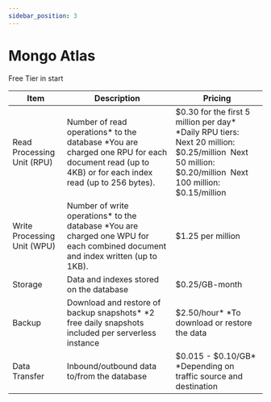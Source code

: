 ```yaml
---
sidebar_position: 3
---
```


# Mongo Atlas

Free Tier in start 


| Item                        | Description                                                                                                                                      | Pricing                                                                                                                                                   |
|-----------------------------|--------------------------------------------------------------------------------------------------------------------------------------------------|-----------------------------------------------------------------------------------------------------------------------------------------------------------|
| Read Processing Unit (RPU)  | Number of read operations* to the database *You are charged one RPU for each document read (up to 4KB) or for each index read (up to 256 bytes). | $0.30 for the first 5 million per day* *Daily RPU tiers:  Next 20 million: $0.25/million  Next 50 million: $0.20/million  Next 100 million: $0.15/million |
| Write Processing Unit (WPU) | Number of write operations* to the database *You are charged one WPU for each combined document and index written (up to 1KB).                   | $1.25 per million                                                                                                                                         |
| Storage                     | Data and indexes stored on the database                                                                                                          | $0.25/GB-month                                                                                                                                            |
| Backup                      | Download and restore of backup snapshots* *2 free daily snapshots included per serverless instance                                               | $2.50/hour* *To download or restore the data                                                                                                              |
| Data Transfer               | Inbound/outbound data to/from the database                                                                                                       | $0.015 - $0.10/GB* *Depending on traffic source and destination                                                                                           |